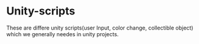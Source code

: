 # Unity-scripts
These are differe unity scripts(user Input, color change, collectible object) which we generally needes in unity projects.

